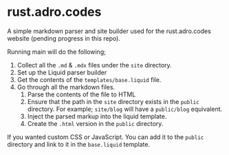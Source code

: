 # rust.adro.codes

A simple markdown parser and site builder used for the rust.adro.codes website (pending progress in this repo).

Running main will do the following;

1. Collect all the `.md` & `.mdx` files under the `site` directory.
2. Set up the Liquid parser builder
3. Get the contents of the `templates/base.liquid` file.
4. Go through all the markdown files.
   1. Parse the contents of the file to HTML
   2. Ensure that the path in the `site` directory exists in the `public` directory. For example; `site/blog` will have a `public/blog` equivalent.
   3. Inject the parsed markup into the liquid template.
   4. Create the `.html` version in the `public` directory.

If you wanted custom CSS or JavaScript. You can add it to the `public` directory and link to it in the `base.liquid` template.